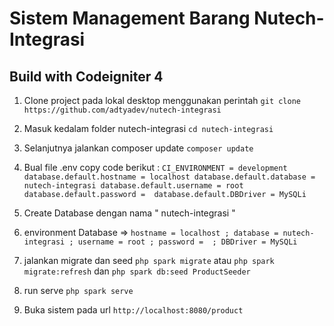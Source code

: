 # Sistem Management Barang Nutech-Integrasi
## Build with Codeigniter 4 

1. Clone project pada lokal desktop menggunakan perintah 
`git clone https://github.com/adtyadev/nutech-integrasi`

2. Masuk kedalam folder nutech-integrasi 
`cd nutech-integrasi`

3. Selanjutnya jalankan composer update 
`composer update`

4. Bual file .env 
copy code berikut : 
`CI_ENVIRONMENT = development
database.default.hostname = localhost
database.default.database = nutech-integrasi
database.default.username = root
database.default.password = 
database.default.DBDriver = MySQLi`

5. Create Database dengan nama " nutech-integrasi " 

6. environment Database => `hostname = localhost ; database = nutech-integrasi ; username = root ; password =  ; DBDriver = MySQLi`

7. jalankan migrate dan seed 
`php spark migrate` atau `php spark migrate:refresh` dan `php spark db:seed ProductSeeder`

8. run serve
`php spark serve`

9. Buka sistem pada url
`http://localhost:8080/product`
